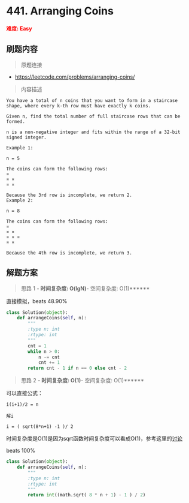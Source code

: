# 441. Arranging Coins

**<font color=red>难度: Easy</font>**

## 刷题内容

> 原题连接

* https://leetcode.com/problems/arranging-coins/

> 内容描述

```
You have a total of n coins that you want to form in a staircase shape, where every k-th row must have exactly k coins.

Given n, find the total number of full staircase rows that can be formed.

n is a non-negative integer and fits within the range of a 32-bit signed integer.

Example 1:

n = 5

The coins can form the following rows:
¤
¤ ¤
¤ ¤

Because the 3rd row is incomplete, we return 2.
Example 2:

n = 8

The coins can form the following rows:
¤
¤ ¤
¤ ¤ ¤
¤ ¤

Because the 4th row is incomplete, we return 3.
```

## 解题方案

> 思路 1
******- 时间复杂度: O(lgN)******- 空间复杂度: O(1)******

直接模拟，beats 48.90%

```python
class Solution(object):
    def arrangeCoins(self, n):
        """
        :type n: int
        :rtype: int
        """
        cnt = 1
        while n > 0:
            n -= cnt
            cnt += 1
        return cnt - 1 if n == 0 else cnt - 2
```


> 思路 2
******- 时间复杂度: O(1)******- 空间复杂度: O(1)******

可以直接公式：

```
i(i+1)/2 = n

解i

i = ( sqrt(8*n+1) -1 )/ 2 
```

时间复杂度是O(1)是因为sqrt函数时间复杂度可以看成O(1)，参考这里的[讨论](https://cs.stackexchange.com/questions/63181/big-o-complexity-of-sqrtn)

beats 100%

```python
class Solution(object):
    def arrangeCoins(self, n):
        """
        :type n: int
        :rtype: int
        """
        return int((math.sqrt( 8 * n + 1) - 1 ) / 2)
```
